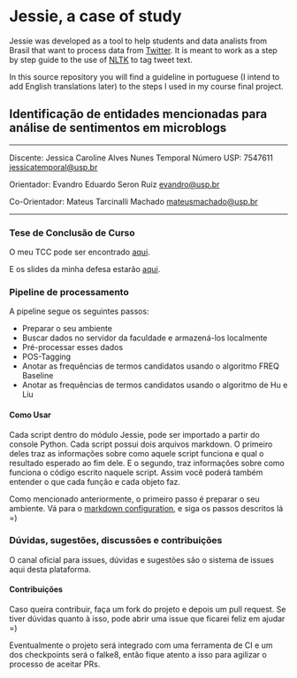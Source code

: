 # Jessie, a case of study

Jessie was developed as a tool to help students and data analists from Brasil that want to
process data from [Twitter](https://twitter.com/). It is meant to work as a
step by step guide to the use of [NLTK](http://nltk.org/) to tag tweet text.

In this source repository you will find a guideline in portuguese (I intend to add
English translations later) to the steps I used in my course final project.


## Identificação de entidades mencionadas para análise de sentimentos em microblogs
---

Discente: Jessica Caroline Alves Nunes Temporal
Número USP: 7547611
jessicatemporal@usp.br

Orientador: Evandro Eduardo Seron Ruiz
evandro@usp.br

Co-Orientador: Mateus Tarcinalli Machado
mateusmachado@usp.br

---

### Tese de Conclusão de Curso

O meu TCC pode ser encontrado [aqui](https://drive.google.com/open?id=0BxeG4Yg1C3hHOXZ1T1JSazY1VGs).

E os slides da minha defesa estarão [aqui](https://speakerdeck.com/jtemporal/final-graduation-project).

### Pipeline de processamento

A pipeline segue os seguintes passos:

 - Preparar o seu ambiente
 - Buscar dados no servidor da faculdade e armazená-los localmente
 - Pré-processar esses dados
 - POS-Tagging
 - Anotar as frequências de termos candidatos usando o algoritmo FREQ Baseline
 - Anotar as frequências de termos candidatos usando o algoritmo de Hu e Liu

#### Como Usar

Cada script dentro do módulo Jessie, pode ser importado a partir do console
Python. Cada script possui dois arquivos markdown. O primeiro deles traz
as informações sobre como aquele script funciona e qual o resultado esperado
ao fim dele. E o segundo, traz informações sobre como funciona o código escrito
naquele script. Assim você poderá também entender o que cada função e cada objeto
faz.

Como mencionado anteriormente, o primeiro passo é preparar o seu ambiente. Vá para
o [markdown configuration](https://github.com/jtemporal/jessie/blob/master/configuration.md),
e siga os passos descritos lá =)

### Dúvidas, sugestões, discussões e contribuições

O canal oficial para issues, dúvidas e sugestões são o sistema de issues aqui
desta plataforma.

#### Contribuições
Caso queira contribuir, faça um fork do projeto e depois um pull request.
Se tiver dúvidas quanto à isso, pode abrir uma issue que ficarei feliz em ajudar =)

Eventualmente o projeto será integrado com uma ferramenta de CI e um dos
checkpoints será o falke8, então fique atento a isso para agilizar o processo
de aceitar PRs.
